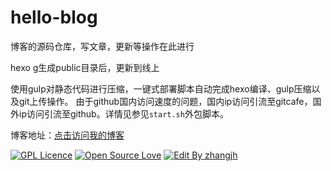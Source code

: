 # hello-blog
博客的源码仓库，写文章，更新等操作在此进行

hexo g生成public目录后，更新到线上

使用gulp对静态代码进行压缩，一键式部署脚本自动完成hexo编译、gulp压缩以及git上传操作。
由于github国内访问速度的问题，国内ip访问引流至gitcafe，国外ip访问引流至github。详情见参见`start.sh`外包脚本。

博客地址：[点击访问我的博客](http://zhangjh.me)


[![GPL Licence](https://badges.frapsoft.com/os/gpl/gpl.svg?v=103)](https://opensource.org/licenses/GPL-3.0/)  [![Open Source Love](https://badges.frapsoft.com/os/v1/open-source.svg?v=103)](https://github.com/ellerbrock/open-source-badge/)  [![Edit By zhangjh](https://img.shields.io/badge/EditBy-Zhangjh-brightgreen.svg?maxAge=2592000)](https://github.com/zhangjh/hello-blog)

